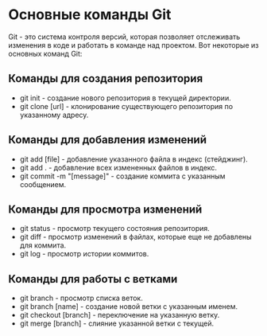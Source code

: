 # Основные команды Git

Git - это система контроля версий, которая позволяет отслеживать изменения в коде и работать в команде над проектом. Вот некоторые из основных команд Git:

## Команды для создания репозитория

- git init - создание нового репозитория в текущей директории.
- git clone [url] - клонирование существующего репозитория по указанному адресу.

## Команды для добавления изменений

- git add [file] - добавление указанного файла в индекс (стейджинг).
- git add . - добавление всех измененных файлов в индекс.
- git commit -m "[message]" - создание коммита с указанным сообщением.

## Команды для просмотра изменений

- git status - просмотр текущего состояния репозитория.
- git diff - просмотр изменений в файлах, которые еще не добавлены для коммита.
- git log - просмотр истории коммитов.

## Команды для работы с ветками

- git branch - просмотр списка веток.
- git branch [name] - создание новой ветки с указанным именем.
- git checkout [branch] - переключение на указанную ветку.
- git merge [branch] - слияние указанной ветки с текущей.

